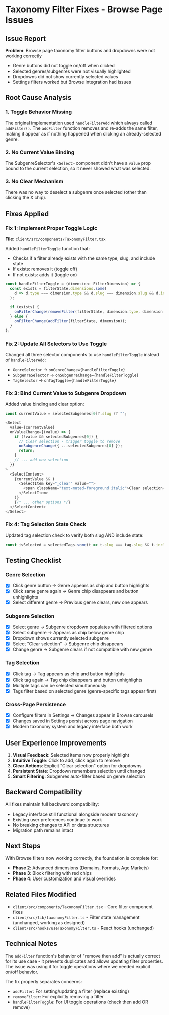 # Taxonomy Filter Fixes - Browse Page Issues

## Issue Report
**Problem**: Browse page taxonomy filter buttons and dropdowns were not working correctly
- Genre buttons did not toggle on/off when clicked
- Selected genres/subgenres were not visually highlighted
- Dropdowns did not show currently selected values
- Settings filters worked but Browse integration had issues

## Root Cause Analysis

### 1. **Toggle Behavior Missing**
The original implementation used `handleFilterAdd` which always called `addFilter()`. The `addFilter` function removes and re-adds the same filter, making it appear as if nothing happened when clicking an already-selected genre.

### 2. **No Current Value Binding**
The SubgenreSelector's `<Select>` component didn't have a `value` prop bound to the current selection, so it never showed what was selected.

### 3. **No Clear Mechanism**
There was no way to deselect a subgenre once selected (other than clicking the X chip).

## Fixes Applied

### Fix 1: Implement Proper Toggle Logic
**File**: `client/src/components/TaxonomyFilter.tsx`

Added `handleFilterToggle` function that:
- Checks if a filter already exists with the same type, slug, and include state
- If exists: removes it (toggle off)
- If not exists: adds it (toggle on)

```typescript
const handleFilterToggle = (dimension: FilterDimension) => {
  const exists = filterState.dimensions.some(
    d => d.type === dimension.type && d.slug === dimension.slug && d.include === dimension.include
  );
  
  if (exists) {
    onFilterChange(removeFilter(filterState, dimension.type, dimension.slug));
  } else {
    onFilterChange(addFilter(filterState, dimension));
  }
};
```

### Fix 2: Update All Selectors to Use Toggle
Changed all three selector components to use `handleFilterToggle` instead of `handleFilterAdd`:
- `GenreSelector` → `onGenreChange={handleFilterToggle}`
- `SubgenreSelector` → `onSubgenreChange={handleFilterToggle}`
- `TagSelector` → `onTagToggle={handleFilterToggle}`

### Fix 3: Bind Current Value to Subgenre Dropdown
Added value binding and clear option:

```typescript
const currentValue = selectedSubgenres[0]?.slug ?? "";

<Select 
  value={currentValue}
  onValueChange={(value) => {
    if (!value && selectedSubgenres[0]) {
      // Clear selection - trigger toggle to remove
      onSubgenreChange({ ...selectedSubgenres[0] });
      return;
    }
    // ... add new selection
  }}
>
  <SelectContent>
    {currentValue && (
      <SelectItem key="_clear" value="">
        <span className="text-muted-foreground italic">Clear selection</span>
      </SelectItem>
    )}
    {/* ... other options */}
  </SelectContent>
</Select>
```

### Fix 4: Tag Selection State Check
Updated tag selection check to verify both slug AND include state:
```typescript
const isSelected = selectedTags.some(t => t.slug === tag.slug && t.include);
```

## Testing Checklist

### Genre Selection
- [x] Click genre button → Genre appears as chip and button highlights
- [x] Click same genre again → Genre chip disappears and button unhighlights
- [x] Select different genre → Previous genre clears, new one appears

### Subgenre Selection  
- [x] Select genre → Subgenre dropdown populates with filtered options
- [x] Select subgenre → Appears as chip below genre chip
- [x] Dropdown shows currently selected subgenre
- [x] Select "Clear selection" → Subgenre chip disappears
- [x] Change genre → Subgenre clears if not compatible with new genre

### Tag Selection
- [x] Click tag → Tag appears as chip and button highlights
- [x] Click tag again → Tag chip disappears and button unhighlights
- [x] Multiple tags can be selected simultaneously
- [x] Tags filter based on selected genre (genre-specific tags appear first)

### Cross-Page Persistence
- [x] Configure filters in Settings → Changes appear in Browse carousels
- [x] Changes saved in Settings persist across page navigation
- [x] Modern taxonomy system and legacy interface both work

## User Experience Improvements

1. **Visual Feedback**: Selected items now properly highlight
2. **Intuitive Toggle**: Click to add, click again to remove
3. **Clear Actions**: Explicit "Clear selection" option for dropdowns
4. **Persistent State**: Dropdown remembers selection until changed
5. **Smart Filtering**: Subgenres auto-filter based on genre selection

## Backward Compatibility

All fixes maintain full backward compatibility:
- Legacy interface still functional alongside modern taxonomy
- Existing user preferences continue to work
- No breaking changes to API or data structures
- Migration path remains intact

## Next Steps

With Browse filters now working correctly, the foundation is complete for:
- **Phase 2**: Advanced dimensions (Domains, Formats, Age Markets)
- **Phase 3**: Block filtering with red chips
- **Phase 4**: User customization and visual overrides

## Related Files Modified
- `client/src/components/TaxonomyFilter.tsx` - Core filter component fixes
- `client/src/lib/taxonomyFilter.ts` - Filter state management (unchanged, working as designed)
- `client/src/hooks/useTaxonomyFilter.ts` - React hooks (unchanged)

## Technical Notes

The `addFilter` function's behavior of "remove then add" is actually correct for its use case - it prevents duplicates and allows updating filter properties. The issue was using it for toggle operations where we needed explicit on/off behavior.

The fix properly separates concerns:
- `addFilter`: For setting/updating a filter (replace existing)
- `removeFilter`: For explicitly removing a filter  
- `handleFilterToggle`: For UI toggle operations (check then add OR remove)
